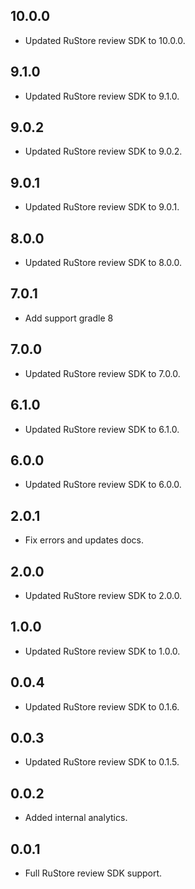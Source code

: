 ## 10.0.0

- Updated RuStore review SDK to 10.0.0.

## 9.1.0

- Updated RuStore review SDK to 9.1.0.

## 9.0.2

* Updated RuStore review SDK to 9.0.2.

## 9.0.1

* Updated RuStore review SDK to 9.0.1.

## 8.0.0

* Updated RuStore review SDK to 8.0.0.

## 7.0.1

* Add support gradle 8

## 7.0.0

* Updated RuStore review SDK to 7.0.0.

## 6.1.0

* Updated RuStore review SDK to 6.1.0.

## 6.0.0

* Updated RuStore review SDK to 6.0.0.

## 2.0.1

* Fix errors and updates docs.

## 2.0.0

* Updated RuStore review SDK to 2.0.0.

## 1.0.0

* Updated RuStore review SDK to 1.0.0.

## 0.0.4

* Updated RuStore review SDK to 0.1.6.

## 0.0.3

* Updated RuStore review SDK to 0.1.5.

## 0.0.2

* Added internal analytics.

## 0.0.1

* Full RuStore review SDK support.

